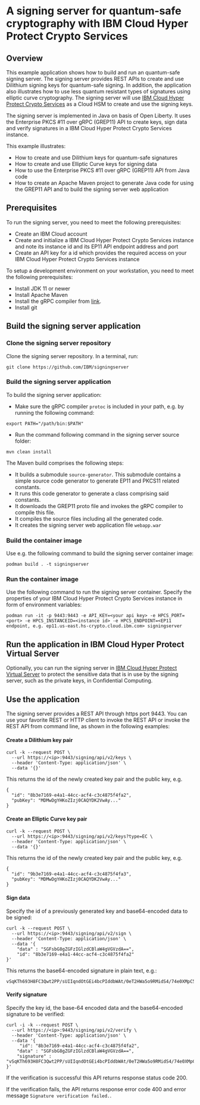 # A signing server for quantum-safe cryptography with IBM Cloud Hyper Protect Crypto Services

## Overview

This example application shows how to build and run an quantum-safe signing server. The signing server provides REST APIs to create and use Dilithium signing keys for quantum-safe signing. In addition, the application also illustrates how to use less quantum resistant types of signatures using elliptic curve cryptography. The signing server will use [IBM Cloud Hyper Protect Crypto Services](https://www.ibm.com/products/hyper-protect-crypto) as a Cloud HSM to create and use the signing keys.

The signing server is implemented in Java on basis of Open Liberty. It uses the Enterprise PKCS #11 over gRPC (GREP11) API to create keys, sign data and verify signatures in a IBM Cloud Hyper Protect Crypto Services instance.

This example illustrates:

- How to create and use Dilithium keys for quantum-safe signatures
- How to create and use Elliptic Curve keys for signing data
- How to use the Enterprise PKCS #11 over gRPC (GREP11) API from Java code
- How to create an Apache Maven project to generate Java code for using the GREP11 API and to build the signing server web application

## Prerequisites

To run the signing server, you need to meet the following prerequisites:
- Create an IBM Cloud account
- Create and initialize a IBM Cloud Hyper Protect Crypto Services instance and note its instance id and its EP11 API endpoint address and port
- Create an API key for a id which provides the required access on your IBM Cloud Hyper Protect Crypto Services instance

To setup a development environment on your workstation, you need to meet the following prerequisites:
- Install JDK 11 or newer
- Install Apache Maven
- Install the gRPC compiler from [link](https://developers.google.com/protocol-buffers).
- Install git

## Build the signing server application

### Clone the signing server repository
Clone the signing server repository. In a terminal, run:

```
git clone https://github.com/IBM/signingserver
```

### Build the signing server application
To build the signing server application:
- Make sure the gRPC compiler `protoc` is included in your path, e.g. by running the following command:

```
export PATH="/path/bin:$PATH"
```

- Run the command following command in the signing server source folder:

```
mvn clean install
```

The Maven build comprises the following steps:
- It builds a submodule `source-generator`. This submodule contains a simple source code generator to generate EP11 and PKCS11 related constants.
- It runs this code generator to generate a class comprising said constants.
- It downloads the GREP11 proto file and invokes the gRPC compiler to compile this file.
- It compiles the source files including all the generated code.
- It creates the signing server web application file `webapp.war`

### Build the container image
Use e.g. the following command to build the signing server container image: 

```
podman build . -t signingserver
```

### Run the container image

Use the following command to run the signing server container. Specify the properties of your IBM Cloud Hyper Protect Crypto Services instance in form of environment variables:

```
podman run -it -p 9443:9443 -e API_KEY=<your api key> -e HPCS_PORT=<port> -e HPCS_INSTANCEID=<instance id> -e HPCS_ENDPOINT=<EP11 endpoint, e.g. ep11.us-east.hs-crypto.cloud.ibm.com> signingserver
```

## Run the application in IBM Cloud Hyper Protect Virtual Server
Optionally, you can run the signing server in [IBM Cloud Hyper Protect Virtual Server](https://www.ibm.com/de-de/products/hyper-protect-virtual-servers) to protect the sensitive data that is in use by the signing server, such as the private keys, in Confidential Computing. 

## Use the application

The signing server provides a REST API through https port 9443. You can use your favorite REST or HTTP client to invoke the REST API or invoke the REST API from command line, as shown in the following examples:

#### Create a Dilithium key pair
```
curl -k --request POST \
  --url https://<ip>:9443/signing/api/v2/keys \
  --header 'Content-Type: application/json' \
  --data '{}'
```

This returns the id of the newly created key pair and the public key, e.g.
 
```
{
  "id": "8b3e7169-e4a1-44cc-acf4-c3c4875f4fa2",
  "pubKey": "MDMwDgYHKoZIzj0CAQYDK2VwAy..."
}
```

#### Create an Elliptic Curve key pair
```
curl -k --request POST \
  --url https://<ip>:9443/signing/api/v2/keys?type=EC \
  --header 'Content-Type: application/json' \
  --data '{}'
```

This returns the id of the newly created key pair and the public key, e.g.
 
```
{
  "id": "9b3e7169-e4a1-44cc-acf4-c3c4875f4fa3",
  "pubKey": "MDMwDgYHKoZIzj0CAQYDK2VwAy..."
}
```

#### Sign data

Specify the id of a previously generated key and base64-encoded data to be signed:

```
curl -k --request POST \
  --url https://<ip>:9443/signing/api/v2/sign \
  --header 'Content-Type: application/json' \
  --data '{
	"data" : "SGFsbG8gZGFzIGlzdCBlaW4gVGVzdA==",
	"id": "8b3e7169-e4a1-44cc-acf4-c3c4875f4fa2"
}'
```

This returns the base64-encoded signature in plain text, e.g.:

```
vSqKTh693H8FC3Qwt2PP/sUIIqndOtGEi4bcPIddbWAt/0eT2HWa5o9RMidS4/74e0XMpC5JW4IztCDsZRyWBg==
```

#### Verify signature

Specify the key id, the base-64 encoded data and the base64-encoded signature to be verified:

```
curl -i -k --request POST \
  --url https://<ip>:9443/signing/api/v2/verify \
  --header 'Content-Type: application/json' \
  --data '{
	 "id": "8b3e7169-e4a1-44cc-acf4-c3c4875f4fa2",
	"data" : "SGFsbG8gZGFzIGlzdCBlaW4gVGVzdA==",
	"signature" : "vSqKTh693H8FC3Qwt2PP/sUIIqndOtGEi4bcPIddbWAt/0eT2HWa5o9RMidS4/74e0XMpC5JW4IztCDsZRyWBg=="
}'
```

If the verification is successful this API returns response status code 200.

If the verification fails, the API returns response error code 400 and error message `Signature verification failed.`.
